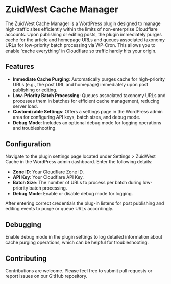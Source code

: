 # ZuidWest Cache Manager

The ZuidWest Cache Manager is a WordPress plugin designed to manage high-traffic sites efficiently within the limits of non-enterprise Cloudflare accounts. Upon publishing or editing posts, the plugin immediately purges cache for the article and homepage URLs and queues associated taxonomy URLs for low-priority batch processing via WP-Cron. This allows you to enable 'cache everything' in Cloudflare so traffic hardly hits your origin.

## Features

- **Immediate Cache Purging**: Automatically purges cache for high-priority URLs (e.g., the post URL and homepage) immediately upon post publishing or editing.
- **Low-Priority Batch Processing**: Queues associated taxonomy URLs and processes them in batches for efficient cache management, reducing server load.
- **Customizable Settings**: Offers a settings page in the WordPress admin area for configuring API keys, batch sizes, and debug mode.
- **Debug Mode**: Includes an optional debug mode for logging operations and troubleshooting.

## Configuration

Navigate to the plugin settings page located under Settings > ZuidWest Cache in the WordPress admin dashboard. Enter the following details:

- **Zone ID**: Your Cloudflare Zone ID.
- **API Key**: Your Cloudflare API Key.
- **Batch Size**: The number of URLs to process per batch during low-priority batch processing.
- **Debug Mode**: Enable or disable debug mode for logging.

After entering correct credentials the plug-in listens for post publishing and editing events to purge or queue URLs accordingly.

## Debugging

Enable debug mode in the plugin settings to log detailed information about cache purging operations, which can be helpful for troubleshooting.

## Contributing

Contributions are welcome. Please feel free to submit pull requests or report issues on our GitHub repository.
